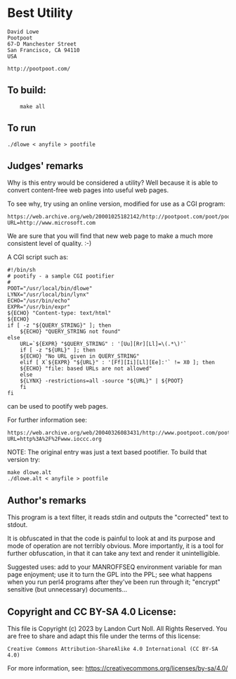 # Best Utility

    David Lowe
    Pootpoot
    67-D Manchester Street
    San Francisco, CA 94110
    USA

    http://pootpoot.com/

## To build:

        make all

## To run

	./dlowe < anyfile > pootfile

## Judges' remarks

Why is this entry would be considered a utility?  Well because it
is able to convert content-free web pages into useful web pages.

To see why, try using an online version, modified for use as
a CGI program:

	https://web.archive.org/web/20001025182142/http://pootpoot.com/poot/pootify?URL=http://www.microsoft.com

We are sure that you will find that new web page to make a much
more consistent level of quality.  :-)

A CGI script such as:


	#!/bin/sh
	# pootify - a sample CGI pootifier
	#
	POOT="/usr/local/bin/dlowe"
	LYNX="/usr/local/bin/lynx"
	ECHO="/usr/bin/echo"
	EXPR="/usr/bin/expr"
	${ECHO} "Content-type: text/html"
	${ECHO}
	if [ -z "${QUERY_STRING}" ]; then
	    ${ECHO} "QUERY_STRING not found"
	else
	    URL=`${EXPR} "$QUERY_STRING" : '[Uu][Rr][Ll]=\(.*\)'`
	    if [ -z "${URL}" ]; then
		${ECHO} "No URL given in QUERY_STRING"
	    elif [ X`${EXPR} "${URL}" : '[Ff][Ii][Ll][Ee]:'` != X0 ]; then
		${ECHO} "file: based URLs are not allowed"
	    else
		${LYNX} -restrictions=all -source "${URL}" | ${POOT}
	    fi
	fi

can be used to pootify web pages.

For further information see:

	https://web.archive.org/web/20040326083431/http://www.pootpoot.com/poot/pootify/?URL=http%3A%2F%2Fwww.ioccc.org

NOTE: The original entry was just a text based pootifier.  To build
that version try:

	make dlowe.alt
	./dlowe.alt < anyfile > pootfile

## Author's remarks

This program is a text filter, it reads stdin and outputs the
"corrected" text to stdout.

It is obfuscated in that the code is painful to look at and
its purpose and mode of operation are not terribly obvious.
More importantly, it is a tool for further obfuscation, in that it
can take any text and render it unintelligible.

Suggested uses: add to your MANROFFSEQ environment variable for man page
enjoyment; use it to turn the GPL into the PPL; see what happens when you
run perl4 programs after they've been run through it; "encrypt" sensitive
(but unnecessary) documents...

## Copyright and CC BY-SA 4.0 License:

This file is Copyright (c) 2023 by Landon Curt Noll.  All Rights Reserved.
You are free to share and adapt this file under the terms of this license:

    Creative Commons Attribution-ShareAlike 4.0 International (CC BY-SA 4.0)

For more information, see: https://creativecommons.org/licenses/by-sa/4.0/
